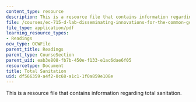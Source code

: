 ```yaml
---
content_type: resource
description: This is a resource file that contains information regarding total sanitation.
file: /courses/ec-715-d-lab-disseminating-innovations-for-the-common-good-spring-2007/df566359a4f20c68a1c11f0a859e108e_MITEC_715S07_total_sanita.pdf
file_type: application/pdf
learning_resource_types:
- Readings
ocw_type: OCWFile
parent_title: Readings
parent_type: CourseSection
parent_uid: eab3e808-fb7b-450e-f133-e1ac6dae6f05
resourcetype: Document
title: Total Sanitation
uid: df566359-a4f2-0c68-a1c1-1f0a859e108e
---
```

This is a resource file that contains information regarding total sanitation.

